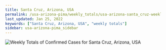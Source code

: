 ```yaml
---
title: Santa Cruz, Arizona, USA
permalink: /usa-arizona-pima/weekly_totals/usa-arizona-santa_cruz-weekly_totals.html
last_updated: Jan 25, 2022
keywords: ["Santa Cruz, Arizona, USA", "weekly totals"]
sidebar: usa-arizona-pima_sidebar
---
```


![Weekly Totals of Confirmed Cases for Santa Cruz, Arizona, USA](/covid_tracker/images/graphs/usa-arizona-santa_cruz-weekly_totals_graph.png)
